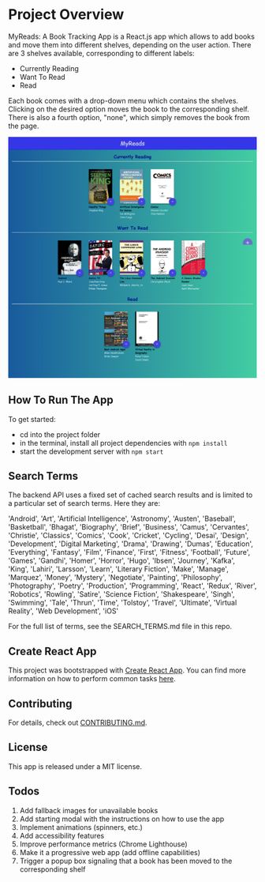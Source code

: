 # Project Overview

MyReads: A Book Tracking App is a React.js app which allows to add books and move them into different shelves, depending on the user action.
There are 3 shelves available, corresponding to different labels: 

* Currently Reading
* Want To Read
* Read

Each book comes with a drop-down menu which contains the shelves. Clicking on the desired option moves the book to the corresponding shelf. There is also a fourth option, "none", which simply removes the book from the page.

![MyReads App Screenshot](https://github.com/DownTheMatrix/MyReads-Book-Tracking-App/blob/master/Screenshot.png?raw=true)

## How To Run The App

To get started:

* cd into the project folder
* in the terminal, install all project dependencies with `npm install`
* start the development server with `npm start`

## Search Terms

The backend API uses a fixed set of cached search results and is limited to a particular set of search terms. Here they are: 

'Android', 'Art', 'Artificial Intelligence', 'Astronomy', 'Austen', 'Baseball', 'Basketball', 'Bhagat', 'Biography', 'Brief', 'Business', 'Camus', 'Cervantes', 'Christie', 'Classics', 'Comics', 'Cook', 'Cricket', 'Cycling', 'Desai', 'Design', 'Development', 'Digital Marketing', 'Drama', 'Drawing', 'Dumas', 'Education', 'Everything', 'Fantasy', 'Film', 'Finance', 'First', 'Fitness', 'Football', 'Future', 'Games', 'Gandhi', 'Homer', 'Horror', 'Hugo', 'Ibsen', 'Journey', 'Kafka', 'King', 'Lahiri', 'Larsson', 'Learn', 'Literary Fiction', 'Make', 'Manage', 'Marquez', 'Money', 'Mystery', 'Negotiate', 'Painting', 'Philosophy', 'Photography', 'Poetry', 'Production', 'Programming', 'React', 'Redux', 'River', 'Robotics', 'Rowling', 'Satire', 'Science Fiction', 'Shakespeare', 'Singh', 'Swimming', 'Tale', 'Thrun', 'Time', 'Tolstoy', 'Travel', 'Ultimate', 'Virtual Reality', 'Web Development', 'iOS'

For the full list of terms, see the SEARCH_TERMS.md file in this repo.

## Create React App

This project was bootstrapped with [Create React App](https://github.com/facebookincubator/create-react-app). You can find more information on how to perform common tasks [here](https://github.com/facebookincubator/create-react-app/blob/master/packages/react-scripts/template/README.md).

## Contributing

For details, check out [CONTRIBUTING.md](CONTRIBUTING.md).

## License

This app is released under a MIT license.

## Todos

1. Add fallback images for unavailable books
2. Add starting modal with the instructions on how to use the app
3. Implement animations (spinners, etc.)
4. Add accessibility features
5. Improve performance metrics (Chrome Lighthouse)
6. Make it a progressive web app (add offline capabilities)
7. Trigger a popup box signaling that a book has been moved to the corresponding shelf

